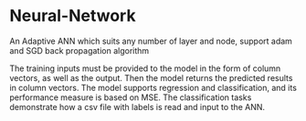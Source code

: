 # Neural-Network
An Adaptive ANN which suits any number of layer and node, support adam and SGD back propagation algorithm

The training inputs must be provided to the model in the form of column vectors, as well as the output. Then the model returns the predicted results in column vectors. The model supports regression and classification, and its performance measure is based on MSE. The classification tasks demonstrate how a csv file with labels is read and input to the ANN. 
